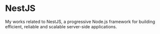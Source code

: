 # NestJS
My works related to NestJS, a progressive Node.js framework for building efficient, reliable and scalable server-side applications.
